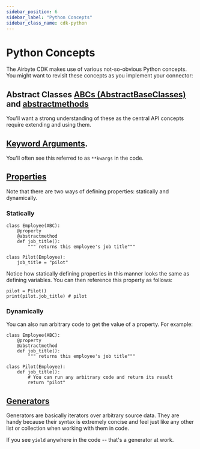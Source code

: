 ```yaml
---
sidebar_position: 6
sidebar_label: "Python Concepts"
sidebar_class_name: cdk-python
---
```


# Python Concepts

The Airbyte CDK makes use of various not-so-obvious Python concepts. You might want to revisit these concepts as you implement your connector:

## Abstract Classes [ABCs \(AbstractBaseClasses\)](https://docs.python.org/3/library/abc.html) and [abstractmethods](https://docs.python.org/3/library/abc.html#abc.abstractmethod)

You'll want a strong understanding of these as the central API concepts require extending and using them.

## [Keyword Arguments](https://realpython.com/python-kwargs-and-args/).

You'll often see this referred to as `**kwargs` in the code.

## [Properties](https://www.freecodecamp.org/news/python-property-decorator/)

Note that there are two ways of defining properties: statically and dynamically.

### Statically

```text
class Employee(ABC):
    @property
    @abstractmethod
    def job_title():
        """ returns this employee's job title"""

class Pilot(Employee):
    job_title = "pilot"
```

Notice how statically defining properties in this manner looks the same as defining variables. You can then reference this property as follows:

```text
pilot = Pilot()
print(pilot.job_title) # pilot
```

### Dynamically

You can also run arbitrary code to get the value of a property. For example:

```text
class Employee(ABC):
    @property
    @abstractmethod
    def job_title():
        """ returns this employee's job title"""

class Pilot(Employee):
    def job_title():
        # You can run any arbitrary code and return its result
        return "pilot"
```

## [Generators](https://wiki.python.org/moin/Generators)

Generators are basically iterators over arbitrary source data. They are handy because their syntax is extremely concise and feel just like any other list or collection when working with them in code.

If you see `yield` anywhere in the code -- that's a generator at work.

